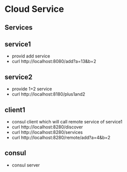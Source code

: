 # Cloud Service

## Services

## service1
* provid add service
* curl http://localhost:8080/add?a=13&b=2

## service2
* provide 1+2 service
* curl http://localhost:8180/plus1and2

## client1
* consul client which will call remote service of service1
* curl http://localhost:8280/discover
* curl http://localhost:8280/services
* curl http://localhost:8280/remote/add?a=4&b=2

## consul
* consul server
